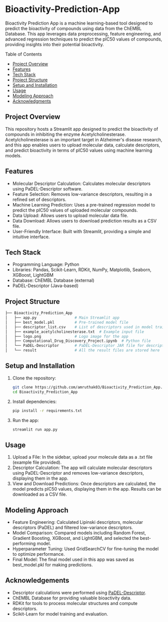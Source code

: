 # Bioactivity-Prediction-App

Bioactivity Prediction App is a machine learning-based tool designed to predict the bioactivity of compounds using data from the ChEMBL Database. This app leverages data preprocessing, feature engineering, and advanced regression techniques to predict the pIC50 values of compounds, providing insights into their potential bioactivity.

Table of Contents
- [Project Overview](#project-overview)
- [Features](#features)
- [Tech Stack](#tech-stack)
- [Project Structure](#project-structure)
- [Setup and Installation](#setup-and-installation)
- [Usage](#usage)
- [Modeling Approach](#modeling-approach)
- [Acknowledgments](#acknowledgments)

## Project Overview

This repository hosts a Streamlit app designed to predict the bioactivity of compounds in inhibiting the enzyme Acetylcholinesterase. Acetylcholinesterase is an important target in Alzheimer's disease research, and this app enables users to upload molecular data, calculate descriptors, and predict bioactivity in terms of pIC50 values using machine learning models.

## Features

- Molecular Descriptor Calculation: Calculates molecular descriptors using PaDEL-Descriptor software.
- Feature Selection: Removes low-variance descriptors, resulting in a refined set of descriptors.
- Machine Learning Prediction: Uses a pre-trained regression model to predict the pIC50 values of uploaded molecular compounds.
- Data Upload: Allows users to upload molecular data file.
- Data Download: Allows users to download prediction results as a CSV file.
- User-Friendly Interface: Built with Streamlit, providing a simple and intuitive interface.

## Tech Stack

- Programming Language: Python
- Libraries: Pandas, Scikit-Learn, RDKit, NumPy, Matplotlib, Seaborn, XGBoost, LightGBM
- Database: ChEMBL Database (external)
- PaDEL-Descriptor (Java-based)

## Project Structure
```bash
├── Bioactivity_Prediction_App
│   ├── app.py                 # Main Streamlit app
│   ├── best_model.pkl         # Pre-trained model file
│   ├── descriptor_list.csv    # List of descriptors used in model training
│   ├── example_acetylcholinesterase.txt  # Example input file
│   ├── logo.png               # Logo image for the app
│   ├── Computational_Drug_Discovery_Project.ipynb  # Python file 
│   └── PaDEL-Descriptor       # PaDEL-Descriptor JAR file for descriptor calculations
│   └── result                 # All the result files are stored here
```

## Setup and Installation

1. Clone the repository:
   ``` bash
   git clone https://github.com/amruthak03/Bioactivity_Prediction_App.git
   cd Bioactivity_Prediction_App
2. Install dependencies:
   ``` bash
   pip install -r requirements.txt
3. Run the app:
   ``` bash
   streamlit run app.py

## Usage

1. Upload a File: In the sidebar, upload your molecule data as a .txt file (example file provided).
2. Descriptor Calculation:  The app will calculate molecular descriptors using PaDEL-Descriptor and removes low-variance descriptors, displaying them in the app.
3. View and Download Predictions: Once descriptors are calculated, the model predicts pIC50 values, displaying them in the app. Results can be downloaded as a CSV file.

## Modeling Approach

- Feature Engineering: Calculated Lipinski descriptors, molecular descriptors (PaDEL) and filtered low-variance descriptors.
- Model Comparison: Compared models including Random Forest, Gradient Boosting, XGBoost, and LightGBM, and selected the best-performing model.
- Hyperparameter Tuning: Used GridSearchCV for fine-tuning the model to optimize performance.
- Final Model: The final model used in this app was saved as best_model.pkl for making predictions.

## Acknowledgements

- Descriptor calculations were performed using [PaDEL-Descriptor](https://onlinelibrary.wiley.com/doi/10.1002/jcc.21707).
- ChEMBL Database for providing valuable bioactivity data.
- RDKit for tools to process molecular structures and compute descriptors.
- Scikit-Learn for model training and evaluation.
